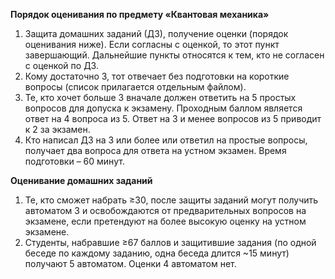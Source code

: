 **Порядок оценивания по предмету «Квантовая механика»**
1.	Защита домашних заданий (ДЗ), получение оценки (порядок оценивания ниже). Если согласны с оценкой, то этот пункт завершающий. Дальнейшие пункты относятся к тем, кто не согласен с оценкой по ДЗ.
2.	Кому достаточно 3, тот отвечает без подготовки на короткие вопросы (список прилагается отдельным файлом).
3.	Те, кто хочет больше 3 вначале должен ответить на 5 простых вопросов для допуска к экзамену. Проходным баллом является ответ на 4 вопроса из 5. Ответ на 3 и менее вопросов из 5 приводит к 2 за экзамен.
4.	Кто написал ДЗ на 3 или более или ответил на простые вопросы, получает два вопроса для ответа на устном экзамен. Время подготовки – 60 минут.


**Оценивание домашних заданий**

1.	Те, кто сможет набрать ≥30, после защиты заданий могут получить автоматом 3 и освобождаются от предварительных вопросов на экзамене, если претендуют на более высокую оценку на устном экзамене.
2.	Студенты, набравшие ≥67 баллов и защитившие задания (по одной беседе по каждому заданию, одна беседа длится ~15 минут) получают 5 автоматом. Оценки 4 автоматом нет.
